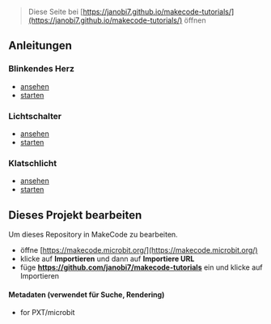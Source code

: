 
> Diese Seite bei [https://janobi7.github.io/makecode-tutorials/](https://janobi7.github.io/makecode-tutorials/) öffnen

## Anleitungen

### Blinkendes Herz
* [ansehen](/makecode-tutorials/flashing-heart)
* [starten](https://makecode.microbit.org/#tutorial:github:janobi7/makecode-tutorials/flashing-heart)

### Lichtschalter
* [ansehen](/makecode-tutorials/light-switch)
* [starten](https://makecode.microbit.org/#tutorial:github:janobi7/makecode-tutorials/light-switch)

### Klatschlicht
* [ansehen](/makecode-tutorials/clap-light)
* [starten](https://makecode.microbit.org/#tutorial:github:janobi7/makecode-tutorials/clap-light)

## Dieses Projekt bearbeiten

Um dieses Repository in MakeCode zu bearbeiten.

* öffne [https://makecode.microbit.org/](https://makecode.microbit.org/)
* klicke auf **Importieren** und dann auf **Importiere URL**
* füge **https://github.com/janobi7/makecode-tutorials** ein und klicke auf Importieren

#### Metadaten (verwendet für Suche, Rendering)

* for PXT/microbit
<script src="https://makecode.com/gh-pages-embed.js"></script><script>makeCodeRender("{{ site.makecode.home_url }}", "{{ site.github.owner_name }}/{{ site.github.repository_name }}");</script>
